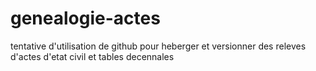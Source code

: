 # genealogie-actes
tentative d'utilisation de github pour heberger et versionner des releves d'actes d'etat civil et tables decennales
